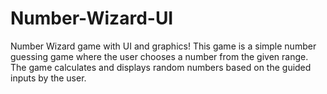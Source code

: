 # Number-Wizard-UI
Number Wizard game with UI and graphics!
This game is a simple number guessing game where the user chooses a number from the given range.
The game calculates and displays random numbers based on the guided inputs by the user.
